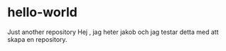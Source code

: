 # hello-world
Just another repository
Hej , jag heter jakob och jag testar detta med att skapa en repository.
